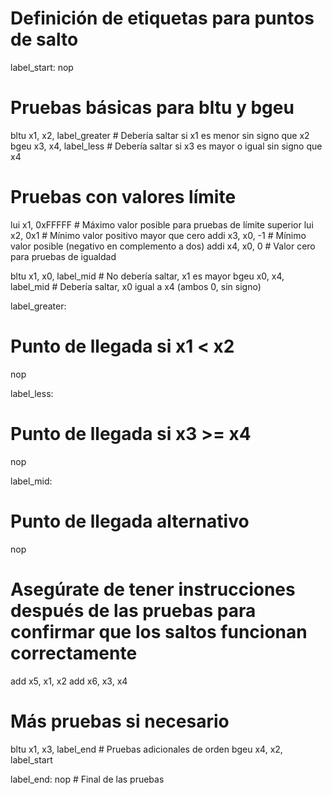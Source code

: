 # Definición de etiquetas para puntos de salto
label_start:
nop

# Pruebas básicas para bltu y bgeu
bltu x1, x2, label_greater # Debería saltar si x1 es menor sin signo que x2
bgeu x3, x4, label_less     # Debería saltar si x3 es mayor o igual sin signo que x4

# Pruebas con valores límite
lui x1, 0xFFFFF     # Máximo valor posible para pruebas de límite superior
lui x2, 0x1         # Mínimo valor positivo mayor que cero
addi x3, x0, -1     # Mínimo valor posible (negativo en complemento a dos)
addi x4, x0, 0      # Valor cero para pruebas de igualdad

bltu x1, x0, label_mid # No debería saltar, x1 es mayor
bgeu x0, x4, label_mid # Debería saltar, x0 igual a x4 (ambos 0, sin signo)

label_greater:
# Punto de llegada si x1 < x2
nop

label_less:
# Punto de llegada si x3 >= x4
nop

label_mid:
# Punto de llegada alternativo
nop

# Asegúrate de tener instrucciones después de las pruebas para confirmar que los saltos funcionan correctamente
add x5, x1, x2
add x6, x3, x4

# Más pruebas si necesario
bltu x1, x3, label_end  # Pruebas adicionales de orden
bgeu x4, x2, label_start

label_end:
nop # Final de las pruebas
